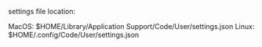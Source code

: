 settings file location:

MacOS: $HOME/Library/Application Support/Code/User/settings.json
Linux: $HOME/.config/Code/User/settings.json